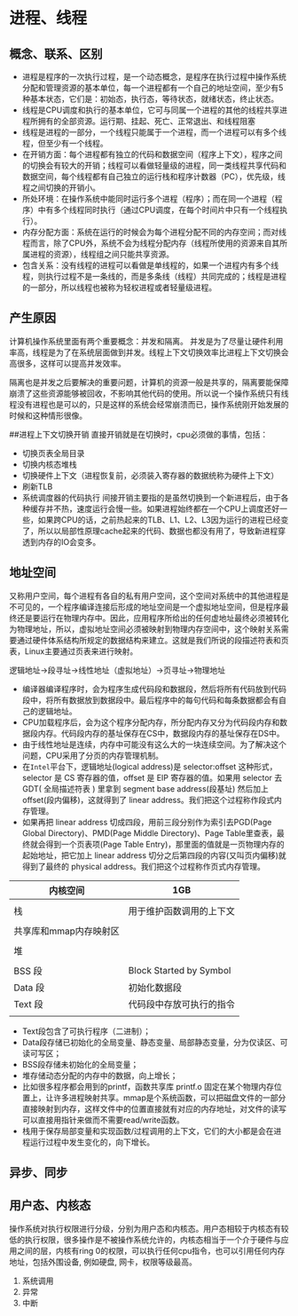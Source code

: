 # 进程、线程
## 概念、联系、区别
* 进程是程序的一次执行过程，是一个动态概念，是程序在执行过程中操作系统分配和管理资源的基本单位，每一个进程都有一个自己的地址空间，至少有5种基本状态，它们是：初始态，执行态，等待状态，就绪状态，终止状态。
* 线程是CPU调度和执行的基本单位，它可与同属一个进程的其他的线程共享进程所拥有的全部资源。运行期、挂起、死亡、正常退出、和线程阻塞
* 线程是进程的一部分，一个线程只能属于一个进程，而一个进程可以有多个线程，但至少有一个线程。
* 在开销方面：每个进程都有独立的代码和数据空间（程序上下文），程序之间的切换会有较大的开销；线程可以看做轻量级的进程，同一类线程共享代码和数据空间，每个线程都有自己独立的运行栈和程序计数器（PC），优先级，线程之间切换的开销小。
* 所处环境：在操作系统中能同时运行多个进程（程序）；而在同一个进程（程序）中有多个线程同时执行（通过CPU调度，在每个时间片中只有一个线程执行）。
* 内存分配方面：系统在运行的时候会为每个进程分配不同的内存空间；而对线程而言，除了CPU外，系统不会为线程分配内存（线程所使用的资源来自其所属进程的资源），线程组之间只能共享资源。
* 包含关系：没有线程的进程可以看做是单线程的，如果一个进程内有多个线程，则执行过程不是一条线的，而是多条线（线程）共同完成的；线程是进程的一部分，所以线程也被称为轻权进程或者轻量级进程。

## 产生原因
计算机操作系统里面有两个重要概念：并发和隔离。 
并发是为了尽量让硬件利用率高，线程是为了在系统层面做到并发。线程上下文切换效率比进程上下文切换会高很多，这样可以提高并发效率。

隔离也是并发之后要解决的重要问题，计算机的资源一般是共享的，隔离要能保障崩溃了这些资源能够被回收，不影响其他代码的使用。所以说一个操作系统只有线程没有进程也是可以的，只是这样的系统会经常崩溃而已，操作系统刚开始发展的时候和这种情形很像。

##进程上下文切换开销
直接开销就是在切换时，cpu必须做的事情，包括：
* 切换页表全局目录
* 切换内核态堆栈
* 切换硬件上下文（进程恢复前，必须装入寄存器的数据统称为硬件上下文）
* 刷新TLB
* 系统调度器的代码执行
间接开销主要指的是虽然切换到一个新进程后，由于各种缓存并不热，速度运行会慢一些。如果进程始终都在一个CPU上调度还好一些，如果跨CPU的话，之前热起来的TLB、L1、L2、L3因为运行的进程已经变了，所以以局部性原理cache起来的代码、数据也都没有用了，导致新进程穿透到内存的IO会变多。

## 地址空间
又称用户空间，每个进程有各自的私有用户空间，这个空间对系统中的其他进程是不可见的，一个程序编译连接后形成的地址空间是一个虚拟地址空间，但是程序最终还是要运行在物理内存中。因此，应用程序所给出的任何虚地址最终必须被转化为物理地址，所以，虚拟地址空间必须被映射到物理内存空间中，这个映射关系需要通过硬件体系结构所规定的数据结构来建立。这就是我们所说的段描述符表和页表，Linux主要通过页表来进行映射。

逻辑地址->段寻址->线性地址（虚拟地址）->页寻址->物理地址
* 编译器编译程序时，会为程序生成代码段和数据段，然后将所有代码放到代码段中，将所有数据放到数据段中。最后程序中的每句代码和每条数据都会有自己的逻辑地址。
* CPU加载程序后，会为这个程序分配内存，所分配内存又分为代码段内存和数据段内存。代码段内存的基址保存在CS中，数据段内存的基址保存在DS中。
* 由于线性地址是连续，内存中可能没有这么大的一块连续空间。为了解决这个问题，CPU采用了分页的内存管理机制。
* 在`Intel`平台下，逻辑地址(logical address)是 selector:offset 这种形式，selector 是 CS 寄存器的值，offset 是 EIP 寄存器的值。如果用 selector 去 GDT( 全局描述符表 ) 里拿到 segment base address(段基址) 然后加上 offset(段内偏移)，这就得到了 linear address。我们把这个过程称作段式内存管理。
* 如果再把 linear address 切成四段，用前三段分别作为索引去PGD(Page Global Directory)、PMD(Page Middle Directory)、Page Table里查表，最终就会得到一个页表项(Page Table Entry)，那里面的值就是一页物理内存的起始地址，把它加上 linear address 切分之后第四段的内容(又叫页内偏移)就得到了最终的 physical address。我们把这个过程称作页式内存管理。

内核空间   |  1GB
--------- | --------
          |
栈        | 用于维护函数调用的上下文
          |
共享库和mmap内存映射区 |
          |
堆        |
          |
BSS 段    | Block Started by Symbol
Data 段   | 初始化数据段
Text 段   | 代码段中存放可执行的指令
          |
          
* Text段包含了可执行程序（二进制）；
* Data段存储已初始化的全局变量、静态变量、局部静态变量，分为仅读区、可读可写区；
* BSS段存储未初始化的全局变量；
* 堆存储动态分配的内存中的数据，向上增长；
* 比如很多程序都会用到的printf，函数共享库 printf.o 固定在某个物理内存位置上，让许多进程映射共享。mmap是个系统函数，可以把磁盘文件的一部分直接映射到内存，这样文件中的位置直接就有对应的内存地址，对文件的读写可以直接用指针来做而不需要read/write函数。
* 栈用于保存局部变量和实现函数/过程调用的上下文，它们的大小都是会在进程运行过程中发生变化的，向下增长。

## 异步、同步

## 用户态、内核态
操作系统对执行权限进行分级，分别为用户态和内核态。用户态相较于内核态有较低的执行权限，很多操作是不被操作系统允许的，内核态相当于一个介于硬件与应用之间的层，内核有ring 0的权限，可以执行任何cpu指令，也可以引用任何内存地址，包括外围设备, 例如硬盘, 网卡，权限等级最高。

1. 系统调用
2. 异常
3. 中断


